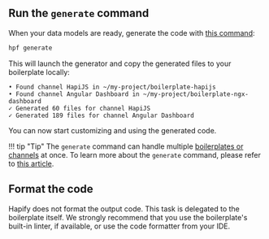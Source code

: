 ## Run the `generate` command

When your data models are ready, generate the code with [this command](../../reference/cli.md#generate):

```bash
hpf generate
```

This will launch the generator and copy the generated files to your boilerplate locally:

```
• Found channel HapiJS in ~/my-project/boilerplate-hapijs
• Found channel Angular Dashboard in ~/my-project/boilerplate-ngx-dashboard
✓ Generated 60 files for channel HapiJS
✓ Generated 189 files for channel Angular Dashboard
```

You can now start customizing and using the generated code.

!!! tip "Tip"
    The `generate` command can handle multiple [boilerplates or channels](../concepts/terminology.md) at once.
    To learn more about the `generate` command, please refer to [this article](../../reference/cli.md#generate).

## Format the code

Hapify does not format the output code. This task is delegated to the boilerplate itself.
We strongly recommend that you use the boilerplate's built-in linter, if available, or use the code formatter from your IDE.

